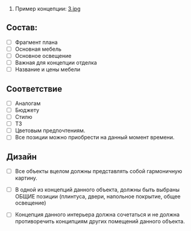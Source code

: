 1. Пример концепции: [3.jpg](https://github.com/Neoluxer/design_studio/blob/main/3.jpg)

## Состав:
- [ ] Фрагмент плана
- [ ] Основная мебель 
- [ ] Основное освещение
- [ ] Важная для концепции отделка
- [ ] Название и цены мебели

## Соответствие
- [ ] Аналогам
- [ ] Бюджету
- [ ] Стилю
- [ ] ТЗ
- [ ] Цветовым предпочтениям.
- [ ] Все позиции можно приобрести на данный момент времени.

## Дизайн
- [ ] Все объекты вцелом должны представлять собой гармоничную картину.
- [ ] В одной из концепций данного объекта, должны быть выбраны ОБЩИЕ позиции (плинтуса, двери, напольное покрытие, общее освещение)
- [ ] Концепция данного интерьера должна сочетаться и не должна противоречить конципциям других помещений данного объекта.

